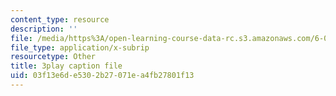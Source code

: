 ```yaml
---
content_type: resource
description: ''
file: /media/https%3A/open-learning-course-data-rc.s3.amazonaws.com/6-004-computation-structures-spring-2017/03f13e6de5302b27071ea4fb27801f13_cTU43KgGLFw.srt
file_type: application/x-subrip
resourcetype: Other
title: 3play caption file
uid: 03f13e6d-e530-2b27-071e-a4fb27801f13
---
```

